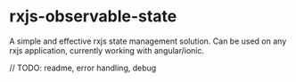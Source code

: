 # rxjs-observable-state

A simple and effective rxjs state management solution. Can be used on any rxjs application, currently working with angular/ionic.


// TODO: readme, error handling, debug

